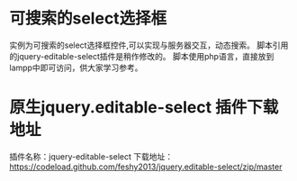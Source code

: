 ﻿可搜索的select选择框
======================
实例为可搜索的select选择框控件,可以实现与服务器交互，动态搜索。
脚本引用的jquery-editable-select插件是稍作修改的。
脚本使用php语言，直接放到lampp中即可访问，供大家学习参考。

原生jquery.editable-select 插件下载地址
======================
插件名称：jquery-editable-select
下载地址：https://codeload.github.com/feshy2013/jquery.editable-select/zip/master